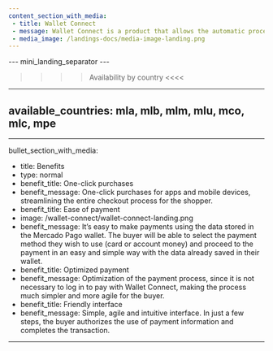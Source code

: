 ```yaml
---
content_section_with_media: 
 - title: Wallet Connect
 - message: Wallet Connect is a product that allows the automatic processing of payments through Mercado Pago's digital wallet. With the approval of the buyer, it is possible to make payments using the balance available on the card or Mercado Pago account. If you are interested in the product, please contact your sales executive.
 - media_image: /landings-docs/media-image-landing.png
---
```


--- mini_landing_separator ---

>>>> Availability by country <<<<
---
available_countries: mla, mlb, mlm, mlu, mco, mlc, mpe
---

---
bullet_section_with_media: 
 - title: Benefits
 - type: normal
 - benefit_title: One-click purchases
 - benefit_message: One-click purchases for apps and mobile devices, streamlining the entire checkout process for the shopper.
 - benefit_title: Ease of payment
 - image: /wallet-connect/wallet-connect-landing.png
 - benefit_message: It’s easy to make payments using the data stored in the Mercado Pago wallet. The buyer will be able to select the payment method they wish to use (card or account money) and proceed to the payment in an easy and simple way with the data already saved in their wallet.
 - benefit_title: Optimized payment
 - benefit_message: Optimization of the payment process, since it is not necessary to log in to pay with Wallet Connect, making the process much simpler and more agile for the buyer.
 - benefit_title: Friendly interface
 - benefit_message: Simple, agile and intuitive interface. In just a few steps, the buyer authorizes the use of payment information and completes the transaction.
---